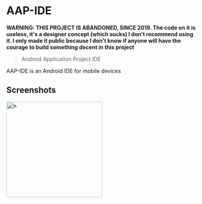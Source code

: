 # AAP-IDE

 **WARNING: THIS PROJECT IS ABANDONED, SINCE 2019. The code on it is useless, it's a designer concept (which sucks) I don't recommend using it. I only made it public because I don't know if anyone will have the courage to build something decent in this project**
 
> Android Application Project IDE

AAP-IDE is an Android IDE for mobile devices

## Screenshots

 <img src="https://raw.githubusercontent.com/goldxn/aap/master/Screenshot1.png" width="250" title="n">
 
